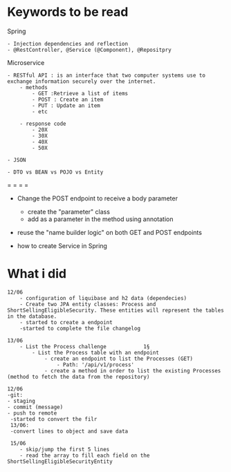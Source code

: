 # Keywords to be read

Spring

	- Injection dependencies and reflection
	- @RestController, @Service (@Component), @Repositpry

Microservice

	- RESTful API : is an interface that two computer systems use to exchange information securely over the internet.
		- methods
			- GET :Retrieve a list of items 
			- POST : Create an item 
			- PUT : Update an item
			- etc
		
		- response code
			- 20X
			- 30X
			- 40X
			- 50X 
	
	- JSON	

	- DTO vs BEAN vs POJO vs Entity



= = = =

- Change the POST endpoint to receive a body parameter
	- create the "parameter" class 
	- add as a parameter in the method using annotation

- reuse the "name builder logic" on both GET and POST endpoints

- how to create Service in Spring 	


	


# What i did 

	12/06
		- configuration of liquibase and h2 data (dependecies)
		- Create two JPA entity classes: Process and ShortSellingEligibleSecurity. These entities will represent the tables in the database.
		- started to create a endpoint 
		-started to complete the file changelog 

	13/06
		- List the Process challenge 			1§
			- List the Process table with an endpoint
				- create an endpoint to list the Processes (GET)
					- Path: '/api/v1/process'
				- create a method in order to list the existing Processes (method to fetch the data from the repository)
		
	12/06
	-git: 
	- staging
	- commit (message)
	- push to remote 
     -started to convert the filr
     13/06:
     -convert lines to object and save data 
     
     15/06
     	- skip/jump the first 5 lines
     	- read the array to fill each field on the ShortSellingEligibleSecurityEntity
		
	